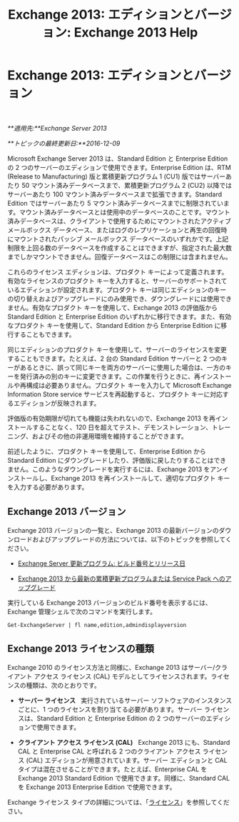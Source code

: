 ﻿---
title: 'Exchange 2013: エディションとバージョン: Exchange 2013 Help'
TOCTitle: 'Exchange 2013: エディションとバージョン'
ms:assetid: b563b543-fb3f-4465-9a54-cbfd680aee1f
ms:mtpsurl: https://technet.microsoft.com/ja-jp/library/Bb232170(v=EXCHG.150)
ms:contentKeyID: 50555859
ms.date: 04/24/2018
mtps_version: v=EXCHG.150
ms.translationtype: HT
---

# Exchange 2013: エディションとバージョン

 

_**適用先:**Exchange Server 2013_

_**トピックの最終更新日:**2016-12-09_

Microsoft Exchange Server 2013 は、Standard Edition と Enterprise Edition の 2 つのサーバーのエディションで使用できます。Enterprise Edition は、RTM (Release to Manufacturing) 版と累積更新プログラム 1 (CU1) 版ではサーバーあたり 50 マウント済みデータベースまで、累積更新プログラム 2 (CU2) 以降ではサーバーあたり 100 マウント済みデータベースまで拡張できます。Standard Edition ではサーバーあたり 5 マウント済みデータベースまでに制限されています。マウント済みデータベースとは使用中のデータベースのことです。マウント済みデータベースは、クライアントで使用するためにマウントされたアクティブ メールボックス データベース、またはログのレプリケーションと再生の回復時にマウントされたパッシブ メールボックス データベースのいずれかです。上記制限を上回る数のデータベースを作成することはできますが、指定された最大数までしかマウントできません。回復データベースはこの制限には含まれません。

これらのライセンス エディションは、プロダクト キーによって定義されます。有効なライセンスのプロダクト キーを入力すると、サーバーのサポートされているエディションが設定されます。プロダクト キーは同じエディションのキーの切り替えおよびアップグレードにのみ使用でき、ダウングレードには使用できません。有効なプロダクト キーを使用して、Exchange 2013 の評価版から Standard Edition と Enterprise Edition のいずれかに移行できます。また、有効なプロダクト キーを使用して、Standard Edition から Enterprise Edition に移行することもできます。

同じエディションのプロダクト キーを使用して、サーバーのライセンスを変更することもできます。たとえば、2 台の Standard Edition サーバーと 2 つのキーがあるときに、誤って同じキーを両方のサーバーに使用した場合は、一方のキーを発行済みの別のキーに変更できます。この作業を行うときに、再インストールや再構成は必要ありません。プロダクト キーを入力して Microsoft Exchange Information Store service サービスを再起動すると、プロダクト キーに対応するエディションが反映されます。

評価版の有効期限が切れても機能は失われないので、Exchange 2013 を再インストールすることなく、120 日を超えてテスト、デモンストレーション、トレーニング、およびその他の非運用環境を維持することができます。

前述したように、プロダクト キーを使用して、Enterprise Edition から Standard Edition にダウングレードしたり、評価版に戻したりすることはできません。このようなダウングレードを実行するには、Exchange 2013 をアンインストールし、Exchange 2013 を再インストールして、適切なプロダクト キーを入力する必要があります。

## Exchange 2013 バージョン

Exchange 2013 バージョンの一覧と、Exchange 2013 の最新バージョンのダウンロードおよびアップグレードの方法については、以下のトピックを参照してください。

  - [Exchange Server 更新プログラム: ビルド番号とリリース日](https://technet.microsoft.com/ja-jp/library/hh135098\(v=exchg.150\))

  - [Exchange 2013 から最新の累積更新プログラムまたは Service Pack へのアップグレード](upgrade-exchange-2013-to-the-latest-cumulative-update-or-service-pack-exchange-2013-help.md)

実行している Exchange 2013 バージョンのビルド番号を表示するには、Exchange 管理シェルで次のコマンドを実行します。

    Get-ExchangeServer | fl name,edition,admindisplayversion

## Exchange 2013 ライセンスの種類

Exchange 2010 のライセンス方法と同様に、Exchange 2013 はサーバー/クライアント アクセス ライセンス (CAL) モデルとしてライセンスされます。ライセンスの種類は、次のとおりです。

  - **サーバー ライセンス**   実行されているサーバー ソフトウェアのインスタンスごとに、1 つのライセンスを割り当てる必要があります。サーバー ライセンスは、Standard Edition と Enterprise Edition の 2 つのサーバーのエディションで使用できます。

  - **クライアント アクセス ライセンス (CAL)**   Exchange 2013 にも、Standard CAL と Enterprise CAL と呼ばれる 2 つのクライアント アクセス ライセンス (CAL) エディションが用意されています。サーバー エディションと CAL タイプは混在させることができます。たとえば、Enterprise CAL を Exchange 2013 Standard Edition で使用できます。同様に、Standard CAL を Exchange 2013 Enterprise Edition で使用できます。

Exchange ライセンス タイプの詳細については、「[ライセンス](https://go.microsoft.com/fwlink/p/?linkid=392675)」を参照してください。

